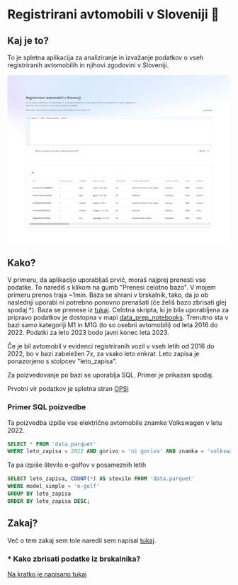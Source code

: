 # Registrirani avtomobili v Sloveniji 🚗

## Kaj je to?

To je spletna aplikacija za analiziranje in izvažanje podatkov o vseh registriranih avtomobilih in njihovi zgodovini v Sloveniji.

![Screenshot](screenshot.png)

## Kako?

V primeru, da aplikacijo uporabljaš prvič, moraš najprej prenesti vse podatke. To narediš s klikom na gumb "Prenesi celotno bazo". V mojem primeru prenos traja ~1min. Baza se shrani v brskalnik, tako, da jo ob naslednji uporabi ni potrebno ponovno prenašati (če želiš bazo zbrisati glej spodaj \*). Baza se prenese iz [tukaj](https://www.dropbox.com/scl/fo/op2kgmsnzzjyjcwwaqxwt/h?rlkey=9z463algspgjlu3va1fkw1fir&dl=0). Celotna skripta, ki je bila uporabljena za pripravo podatkov je dostopna v mapi [data_prep_notebooks](data_prep_notebooks/). Trenutno sta v bazi samo kategoriji M1 in M1G (to so osebni avtomobili) od leta 2016 do 2022. Podatki za leto 2023 bodo javni konec leta 2023.

Če je bil avtomobil v evidenci registriranih vozil v vseh letih od 2016 do 2022, bo v bazi zabeležen 7x, za vsako leto enkrat. Leto zapisa je ponazorjeno s stolpcev "leto_zapisa".

Za poizvedovanje po bazi se uporablja SQL. Primer je prikazan spodaj.

Prvotni vir podatkov je spletna stran [OPSI](https://podatki.gov.si/)

### Primer SQL poizvedbe

Ta poizvedba izpiše vse električne avtomobile znamke Volkswagen v letu 2022.

```sql
SELECT * FROM 'data.parquet'
WHERE leto_zapisa = 2022 AND gorivo = 'ni goriva' AND znamka = 'volkswagen';
```

Ta pa izpiše število e-golfov v posameznih letih

```sql
SELECT leto_zapisa, COUNT(*) AS stevilo FROM 'data.parquet'
WHERE model_simple = 'e-golf'
GROUP BY leto_zapisa
ORDER BY leto_zapisa DESC;
```

## Zakaj?

Več o tem zakaj sem tole naredil sem napisal [tukaj](https://medium.com/@marcel.lah/podatki-o-registriranih-vozilih-v-sloveniji-b8651bcf7f19).

### \* Kako zbrisati podatke iz brskalnika?

[Na kratko je napisano tukaj](https://www.howtogeek.com/664912/how-to-clear-storage-and-site-data-for-a-single-site-on-google-chrome/)

